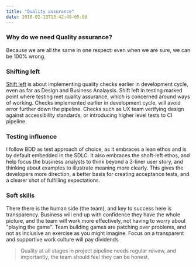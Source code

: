 ```yaml
---
title: "Quality assurance"
date: 2018-02-13T13:42:49-05:00
---
```

### Why do we need Quality assurance? 
Because we are all the same in one respect: even when we are sure, we can be 100% wrong.

### Shifting left
[Shift left](https://en.wikipedia.org/wiki/Shift-left_testing) is about implementing quality checks earlier in development cycle, even as far as Design and Business Analaysis. Shift left in testing marked point where testing met quality assurance, which is concerned around ways of working. Checks implemented earlier in development cycle, will avoid error further down the pipeline. Checks such as UX team verifying design against accessibility standards, or introducing higher level tests to CI pipeline.

### Testing influence
I follow BDD as test approach of choice, as it embraces a lean ethos and is by default embedded in the SDLC.  It also embraces the shoft-left ethos, and help focus the business analysts to think beyond a 3-liner user story, and thinking about examples to illustrate meaning more clearly. This gives the developers more direction, a better basis for creating acceptance tests, and a clearer shot of fulfilling expectations.

### Soft skills
There there is the human side (the team), and key to success here is transparency. Business will end up with confidence they have the whole picture, and the team will work more effectively, not having to worry about "playing the game". Team building games are patching over problems, and not as inclusive an exercise as you might imagine. Focus on a transparent and supportive work culture will pay dividends

> Quality at all stages in project pipeline needs regular reivew, and importantly, the team should feel they can be honest.
